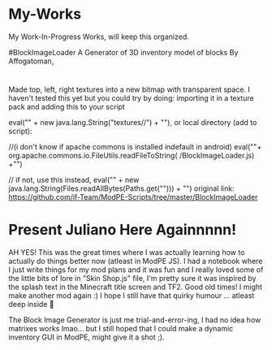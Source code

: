 # My-Works
My Work-In-Progress Works, will keep this organized.

#BlockImageLoader
A Generator of 3D inventory model of blocks
By Affogatoman,
#
Made top, left, right textures into a new bitmap with transparent space. I haven't tested this yet but you could try by doing:
importing it in a texture pack and adding this to your script

 eval("" + new java.lang.String("textures/<your directory>/<Block Image Loader JS file>") + ""),
or local directory (add to script):

//(i don't know if apache commons is installed indefault in android)
 eval(""+ org.apache.commons.io.FileUtils.readFileToString(<directory> /BlockImageLoader.js) +"")

 // if not, use this instead,
 eval("" + new java.lang.String(Files.readAllBytes(Paths.get("<directory>"))) + "")
original link:
https://github.com/if-Team/ModPE-Scripts/tree/master/BlockImageLoader

Present Juliano Here Againnnnn!
=============================
AH YES! This was the great times where I was actually learning how to actually do things better now (atleast in ModPE JS).
I had a notebook where I just write things for my mod plans and it was fun and I really loved some of the little bits of lore in "Skin Shop.js" file, I'm pretty sure it was inspired by the splash text in the Minecraft title screen and TF2. Good old times! I might make another mod again :) I hope I still have that quirky humour ... atleast deep inside 🥴

The Block Image Generator is just me trial-and-error-ing, I had no idea how matrixes works lmao... but I still hoped that I could make a dynamic inventory GUI in ModPE, might give it a shot ;).
